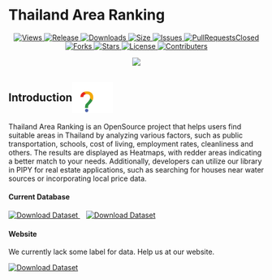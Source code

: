 # Thailand Area Ranking


<p align="center">
  <a href="https://github.com/kang49/thailand_area_ranking/watchers">
    <img src="https://img.shields.io/github/watchers/kang49/thailand_area_ranking?color=%23eab676&style=for-the-badge" alt="Views">
  </a>
  <a href="https://github.com/kang49/thailand_area_ranking/releases">
    <img src="https://img.shields.io/github/release/kang49/thailand_area_ranking.svg?style=for-the-badge&logo=appveyor" alt="Release">
  </a>
  <a href="https://github.com/kang49/thailand_area_ranking/releases">
    <img src="https://img.shields.io/github/downloads/kang49/thailand_area_ranking/total.svg?style=for-the-badge&logo=appveyor" alt="Downloads">
  </a>
  <a href="https://github.com/kang49/thailand_area_ranking">
    <img src="https://img.shields.io/github/repo-size/kang49/thailand_area_ranking.svg?style=for-the-badge&logo=appveyor" alt="Size">
  </a>
  <a href="https://github.com/kang49/thailand_area_ranking/issues">
    <img src="https://img.shields.io/github/issues/kang49/thailand_area_ranking.svg?color=orange&style=for-the-badge&logo=appveyor" alt="Issues">
  </a>
  <a href="https://github.com/kang49/thailand_area_ranking/pulls">
    <img src="https://img.shields.io/github/issues-pr-closed/kang49/thailand_area_ranking.svg?style=for-the-badge&logo=appveyor" alt="PullRequestsClosed">
  <a href="https://github.com/kang49/thailand_area_ranking/forks">
    <img src="https://img.shields.io/github/forks/kang49/thailand_area_ranking?style=for-the-badge" alt="Forks">
  </a>
  <a href="https://github.com/kang49/thailand_area_ranking/stargazers">
    <img src="https://img.shields.io/github/stars/kang49/thailand_area_ranking?color=white&style=for-the-badge" alt="Stars">
  </a>
  <a href="https://github.com/kang49/thailand_area_ranking/blob/main/LICENSE">
    <img src="https://img.shields.io/github/license/kang49/thailand_area_ranking?style=for-the-badge" alt="License">
  </a>
   <a href="https://github.com/kang49/thailand_area_ranking/graphs/contributors">
    <img src="https://img.shields.io/github/contributors/kang49/thailand_area_ranking?color=black&style=for-the-badge" alt="Contributers">
  </a>
</p>
<p align="center">
  <a href="https://github.com/kang49/thailand_area_ranking/graphs/contributors">
    <img src="https://visitor-badge.glitch.me/badge?page_id=kang49.thailand_area_ranking">
  </a>
</p>



<h2 style="display: flex; align-items: center;">Introduction <img src='https://github.com/kang49/thailand_area_ranking/blob/main/assets/img/quest.gif' width="80px"></h2>


<p>
Thailand Area Ranking is an OpenSource project that helps users find suitable areas in Thailand by analyzing various factors, such as public transportation, schools, cost of living, employment rates, cleanliness and others. The results are displayed as Heatmaps, with redder areas indicating a better match to your needs. Additionally, developers can utilize our library in PIPY for real estate applications, such as searching for houses near water sources or incorporating local price data.
</p>

<h4>Current Database</h4>
<a id="dataset-button" href="https://kang49.github.io/thailand_area_ranking/datasets/Data.html" target="_blank">
  <img src="https://cdn-icons-png.flaticon.com/512/603/603156.png" alt="Download Dataset" width="50" height="50">
</a>&nbsp;&nbsp;
<a id="dataset-button" href="https://kang49.github.io/thailand_area_ranking/datasets/data_map.html" target="_blank">
  <img src="https://cdn-icons-png.flaticon.com/512/235/235861.png" alt="Download Dataset" width="50" height="50">
</a>
<h4>Website</h4>
<p>We currently lack some label for data. Help us at our website.</p>
<a id="dataset-button" href="https://tar.tensormik.com" target="_blank">
  <img src="https://publicdomainvectors.org/photos/WWW-Icon-White-on-Grey.png" alt="Download Dataset" width="50" height="50">
</a>

